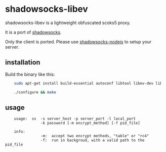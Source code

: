 shadowsocks-libev
=================

shadowsocks-libev is a lightweight obfuscated scoks5 proxy.

It is a port of [shadowsocks](https://github.com/clowwindy/shadowsocks).

Only the client is ported. Please use [shadowsocks-nodejs](https://github.com/clowwindy/shadowsocks-nodejs) 
to setup your server.

installation
------------

Build the binary like this:

```bash
    sudo apt-get install build-essential autoconf libtool libev-dev libssl-dev

    ./configure && make
```

usage
-----

```
    usage:  ss  -s server_host -p server_port -l local_port
                -k password [-m encrypt_method] [-f pid_file]

    info:
                -m:  accept two encrypt methods, "table" or "rc4"
                -f:  run in backgroud, with a valid path to the pid_file
```
